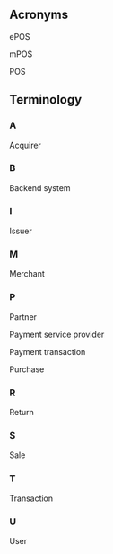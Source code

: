 ## Acronyms

ePOS

mPOS

POS

## Terminology

### A

Acquirer

### B

Backend system

### I

Issuer

### M

Merchant

### P

Partner

Payment service provider

Payment transaction

Purchase

### R

Return

### S

Sale

### T

Transaction

### U

User
